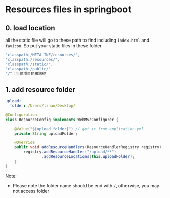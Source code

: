 # Resources files in springboot

## 0. load location

all the static file will go to these path to find including `index.html` and `favicon`. So put your static files in these folder.

```java
"classpath:/META-INF/resources/", 
"classpath:/resources/",
"classpath:/static/", 
"classpath:/public/" 
"/"：当前项目的根路径
```

## 1. add resource folder

```yml
upload:
  folder: /Users/lzhao/Desktop/
```


```java
@Configuration
class ResourceConfig implements WebMvcConfigurer {

    @Value("${upload.folder}") // get it from application.yml
    private String uploadFolder;

    @Override
    public void addResourceHandlers(ResourceHandlerRegistry registry) {
        registry.addResourceHandler("/upload/**")
                .addResourceLocations(this.uploadFolder);
    }
}
```

Note:

-   Please note the folder name should be end with `/`, otherwise, you may not access folder
